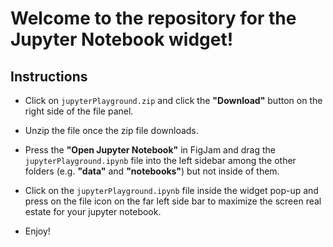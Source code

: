 # Welcome to the repository for the Jupyter Notebook widget!

## Instructions
* Click on `jupyterPlayground.zip` and click the __"Download"__ button on the right side of the file panel.

* Unzip the file once the zip file downloads.

* Press the __"Open Jupyter Notebook"__ in FigJam and drag the `jupyterPlayground.ipynb` file into the left sidebar among the other folders (e.g. __"data"__ and __"notebooks"__) but not inside of them.

* Click on the `jupyterPlayground.ipynb` file inside the widget pop-up and press on the file icon on the far left side bar to maximize the screen real estate for your jupyter notebook.

* Enjoy!
